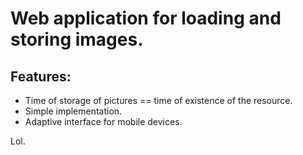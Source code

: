 # Web application for loading and storing images.

## Features:
* Time of storage of pictures == time of existence of the resource.
* Simple implementation.
* Adaptive interface for mobile devices.

Lol.
